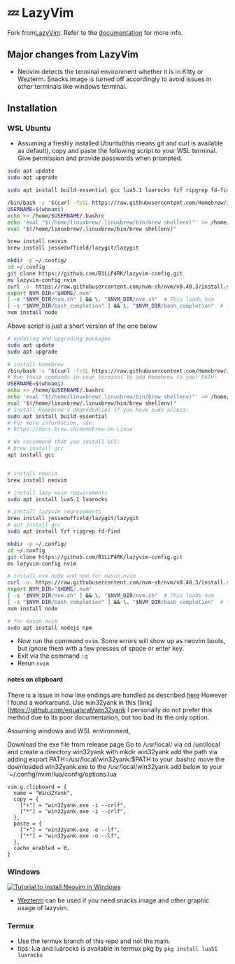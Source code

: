 # 💤 LazyVim

Fork from[LazyVim](https://github.com/LazyVim/LazyVim).
Refer to the [documentation](https://lazyvim.github.io/installation) for more info.

## Major changes from LazyVim

- Neovim detects the terminal environment whether it is in Kitty or Wezterm. Snacks.image is turned off accordingly to avoid issues in other terminals like windows terminal.

## Installation

### WSL Ubuntu

- Assuming a freshly installed Ubuntu(this means git and curl is available as default), copy and paste the following script to your WSL terminal. Give permission and provide passwords when prompted.

```bash
sudo apt update
sudo apt upgrade

sudo apt install build-essential gcc lua5.1 luarocks fzf ripgrep fd-find npm nodejs

/bin/bash -c "$(curl -fsSL https://raw.githubusercontent.com/Homebrew/install/HEAD/install.sh)"
USERNAME=$(whoami)
echo >> /home/$USERNAME/.bashrc
echo 'eval "$(/home/linuxbrew/.linuxbrew/bin/brew shellenv)"' >> /home/$USERNAME/.bashrc
eval "$(/home/linuxbrew/.linuxbrew/bin/brew shellenv)"

brew install neovim
brew install jesseduffield/lazygit/lazygit

mkdir -p ~/.config/
cd ~/.config
git clone https://github.com/B1LLP4RK/lazyvim-config.git
mv lazyvim-config nvim
curl -o- https://raw.githubusercontent.com/nvm-sh/nvm/v0.40.3/install.sh | bash
export NVM_DIR="$HOME/.nvm"
[ -s "$NVM_DIR/nvm.sh" ] && \. "$NVM_DIR/nvm.sh"  # This loads nvm
[ -s "$NVM_DIR/bash_completion" ] && \. "$NVM_DIR/bash_completion"  # This loads nvm bash_completion
nvm install node
```

Above script is just a short version of the one below

```bash
# updating and upgrading packages
sudo apt update
sudo apt upgrade

# install homebrew
/bin/bash -c "$(curl -fsSL https://raw.githubusercontent.com/Homebrew/install/HEAD/install.sh)"
# Run these commands in your terminal to add Homebrew to your PATH:
USERNAME=$(whoami)
echo >> /home/$USERNAME/.bashrc
echo 'eval "$(/home/linuxbrew/.linuxbrew/bin/brew shellenv)"' >> /home/$USERNAME/.bashrc
eval "$(/home/linuxbrew/.linuxbrew/bin/brew shellenv)"
# Install Homebrew's dependencies if you have sudo access:
sudo apt install build-essential
# For more information, see:
# https://docs.brew.sh/Homebrew-on-Linux

# We recommend that you install GCC:
# brew install gcc
apt install gcc


# install neovim
brew install neovim

# install lazy nvim requirements
sudo apt install lua5.1 luarocks

# install lazyvim reqruiements
brew install jesseduffield/lazygit/lazygit
# apt install gcc
sudo apt install fzf ripgrep fd-find

mkdir -p ~/.config/
cd ~/.config
git clone https://github.com/B1LLP4RK/lazyvim-config.git
mv lazyvim-config nvim

# install nvm node and npm for mason.nvim
curl -o- https://raw.githubusercontent.com/nvm-sh/nvm/v0.40.3/install.sh | bash
export NVM_DIR="$HOME/.nvm"
[ -s "$NVM_DIR/nvm.sh" ] && \. "$NVM_DIR/nvm.sh"  # This loads nvm
[ -s "$NVM_DIR/bash_completion" ] && \. "$NVM_DIR/bash_completion"  # This loads nvm bash_completion
nvm install node

# for mason.nvim
sudo apt install nodejs npm
```

- Now run the command `nvim`. Some errors will show up as neovim boots, but ignore them with a few presses of space or enter key.
- Exit via the command `:q`
- Rerun `nvim`

#### notes on clipboard

There is a issue in how line endings are handled as described [here](https://github.com/LazyVim/LazyVim/discussions/5954#discussioncomment-13178737)
However I found a workaround.
Use win32yank in this [link](<https://github.com/equalsraf/win32yank>
I personally do not prefer this method due to its poor documentation, but too bad its the only option.

Assuming windows and WSL environment,

Download the exe file from release page
Go to /usr/local/ via cd /usr/local and create a directory win32yank with mkdir win32yank
add the path via adding export PATH=/usr/local/win32yank:$PATH to your .bashrc
move the downloaded win32yank.exe to the /usr/local/win32yank
add below to your `~/.config/nvim/lua/config/options.lua

```
vim.g.clipboard = {
  name = "Win32Yank",
  copy = {
    ["+"] = "win32yank.exe -i --crlf",
    ["*"] = "win32yank.exe -i --crlf",
  },
  paste = {
    ["+"] = "win32yank.exe -o --lf",
    ["*"] = "win32yank.exe -o --lf",
  },
  cache_enabled = 0,
}
```

### Windows

[![Tutorial to install Neovim in Windows](https://www.youtube.com/watch?v=EpcyqQPOnow&t=1985s&ab_channel=팍준하/0.jpg)](https://www.youtube.com/watch?v=EpcyqQPOnow&t=1985s&ab_channel=팍준하)

- [Wezterm](https://wezterm.org/index.html) can be used if you need snacks.image and other graphic usage of lazyvim.

### Termux

- Use the termux branch of this repo and not the main.
- tips: lua and luarocks is available in termux pkg by `pkg install lua51 luarocks`
